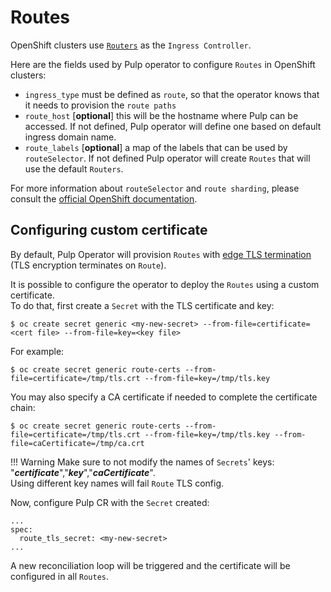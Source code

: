 # Routes

OpenShift clusters use [`Routers`](https://docs.openshift.com/container-platform/4.10/networking/ingress-operator.html#nw-ne-openshift-ingress_configuring-ingress) as the `Ingress Controller`.

Here are the fields used by Pulp operator to configure `Routes` in OpenShift clusters:

* `ingress_type` must be defined as `route`, so that the operator knows that it needs to provision the `route paths`
* `route_host` [**optional**] this will be the hostname where Pulp can be accessed. If not defined, Pulp operator will define one based on default ingress domain name.
* `route_labels` [**optional**] a map of the labels that can be used by `routeSelector`. If not defined Pulp operator will create `Routes` that will use the default `Routers`.

For more information about `routeSelector` and `route sharding`, please consult the [official OpenShift documentation](https://docs.openshift.com/container-platform/4.10/networking/configuring_ingress_cluster_traffic/configuring-ingress-cluster-traffic-ingress-controller.html#nw-ingress-sharding-route-labels_configuring-ingress-cluster-traffic-ingress-controller).


## Configuring custom certificate

By default, Pulp Operator will provision `Routes` with [edge TLS termination](https://docs.openshift.com/container-platform/latest/networking/routes/secured-routes.html#nw-ingress-creating-an-edge-route-with-a-custom-certificate_secured-routes) (TLS encryption terminates on `Route`).

It is possible to configure the operator to deploy the `Routes` using a custom certificate.  
To do that, first create a `Secret` with the TLS certificate and key:
```
$ oc create secret generic <my-new-secret> --from-file=certificate=<cert file> --from-file=key=<key file>
```

For example:
```
$ oc create secret generic route-certs --from-file=certificate=/tmp/tls.crt --from-file=key=/tmp/tls.key
```

You may also specify a CA certificate if needed to complete the certificate chain:
```
$ oc create secret generic route-certs --from-file=certificate=/tmp/tls.crt --from-file=key=/tmp/tls.key --from-file=caCertificate=/tmp/ca.crt
```

!!! Warning
    Make sure to not modify the names of `Secrets`' keys: "***certificate***","***key***","***caCertificate***".  
    Using different key names will fail `Route` TLS config.

Now, configure Pulp CR with the `Secret` created:
```
...
spec:
  route_tls_secret: <my-new-secret>
...
```

A new reconciliation loop will be triggered and the certificate will be configured in all `Routes`.
